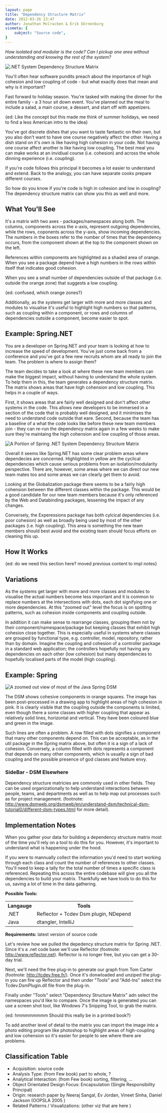 ```yaml
---
layout: page
title: "Dependency Structure Matrix"
date: 2012-03-26 13:47
author: Jonathan McCracken & Erik Dörnenburg
vismeta: {
	subject: "Source code",
}
---
```


_How isolated and modular is the code?_
_Can I pickup one area without understanding and knowing the rest of the system?_

![.NET System Dependency Structure Matrix](images/dotnet_system_dsm.png)

You'll often hear software pundits preach about the importance of high cohesion and low coupling of code - but what exactly does that mean and why is it important?

Fast forward to holiday season. You're tasked with making the dinner for the entire family - a 3 hour sit down event. You've planned out the meal to include a salad, a main course, a dessert, and start off with appetizers.
                               
{ed: Like the concept but this made me think of summer holidays, we need to find a less American intro to the idea}

You've got discrete dishes that you want to taste fantastic on their own, but you also don't want to have one course negatively affect the other. Having a dish stand on it's own is like having high cohesion in your code. Not having one course affect another is like having low coupling. The best meal you can make works at an invidiual course (i.e. cohesion) and across the whole dinning experience (i.e. coupling).

If you're code follows this principal it becomes a lot easier to understand and extend. Back to the analogy, you can have separate cooks prepare different courses.

So how do you know if you're code is high in cohesion and low in coupling? The dependency structure matrix can show you this as well and more.


## What You'll See

It's a matrix with two axes - packages/namespaces along both. The columns, components across the x-axis, represent outgoing dependencies, while the rows, coponents across the y-axis, show incoming dependencies. The numbers in the boxes refer to the number of times that the dependency occurs, from the component shown at the top to the component shown on the left.

References within components are highlighted as a shaded area of orange. When you see a package depend have a high numbers in the rows within itself that indicates good cohesion. 

When you see a small number of dependencies outside of that package (i.e. outside the orange zone) that suggests a low coupling.

{ed: confused, which orange zones?}

Additionally, as the systems get larger with more and more classes and modules to visualise it's useful to highlight high numbers so that patterns, such as coupling within a component, or rows and columns of dependencies outside a component, become easier to spot.


## Example: Spring.NET

You are a developer on Spring.NET and your team is looking at how to increase the speed of development. You've just come back from a conference and you've got a few new recruits whom are all ready to join the team. The problem is where to assign them?

The team decides to take a look at where these new team members can make the biggest impact, without having to understand the whole system. To help them in this, the team generates a dependency structure matrix. The matrix  shows areas that have high cohension and low coupling. This helps in a couple of ways. 

First, it shows areas that are fairly well designed and don't affect other systems in the code. This allows new developers to be immersed in a section of the code that is probably well designed, and it minimises the need to understand code outside that eare. Second, because the team has a baseline of a what the code looks like before these new team members join - they can re-run the dependency matrix again in a few weeks to make sure they're maintaing the high cohension and low coupling of those areas. 

![ A Portion of Spring .NET System Dependency Structure Matrix](images/spring_dotnet_dsm.png)

Overall it seems like Spring.NET has some clear problem areas where dependecies are concerned. Highlighted in yellow are the cyclical dependencies which cause serious problems from an isolation/modularity perspective. There are, however, some areas where we can direct our new team mates too and some areas we can clearly get them to avoid.

Looking at the Globalization package there seems to be a fairly high cohension between the different classes within the package. This would be a good candidate for our new team members because it's only referenced by the Web and Databinding packages, lessening the impact of any changes.

Conversely, the Experessions package has both cylcical dependencies (i.e. poor cohesion) as well as broadly being used by most of the other packages (i.e. high coupling). This area is something the new team members should best avoid and the existing team should focus efforts on cleaning this up.

## How It Works  

{ed: do we need this section here? moved previous content to impl notes}

                       
## Variations

As the systems get larger with more and more classes and modules to visualise the actual numbers become less important and it is common to replace numbers at the intersections with dots, each dot signifying one or more dependencies. At this "zoomed out" level the focus is on spotting patterns, such as cohesion inside components and coupling outside.   

In addition it can make sense to rearrange classes, grouping them not by their component/namespace/package but keeping classes that exhibit high cohesion close together. This is especially useful in systems where classes are grouped by functional type, e.g. controller, model, repository, rather than by domain. Imagine the coupling and cohesion of a controller package in a standard web application; the controllers hopefully not having any dependencies on each other (low cohesion) but many dependencies to hopefully localised parts of the model (high coupling). 
                      
## Example: Spring

![A zoomed out view of most of the Java Spring DSM](images/spring_zoomed_postprocessed.png)
  
The DSM shows cohesive components in orange squares. The image has been post-processed in a drawing app to highlight areas of high cohesion in pink. It is clearly visible that the coupling outside the components is  limited, even though there a some classes with higher coupling that appear as relatively solid lines, horizontal and vertical. They have been coloured blue and green in the image.

Such lines are often a problem. A row filled with dots signifies a component that many other components depend on. This can be acceptable, as in the util package in the Spring matrix above, but often it is a sign of a lack of cohesion. Conversely, a column filled with dots represents a component that depends on many other components, which is usually a sign of bad coupling and the possible presence of god classes and feature envy. 
                   
 
### SideBar - DSM Elsewhere 
Dependency structure matricies are commonly used in other fields. They can be used organizationally to help understand interactions between people, teams, and departments as well as to help map out processes such as for project management. (footnote: http://www.dsmweb.org/dsmweb/en/understand-dsm/technical-dsm-tutorial0/different-dsm-types.html for more detail).
       
## Implementation Notes
    
When you gather your data for building a dependency structure matrix most of the time you'll rely on a tool to do this for you. However, it's important to understand what is happening under the hood.

If you were to mannually collect the information you'd need to start working through each class and count the number of references to other classes. You'll need to keep a tally for the total number of times a specific class is referenced. Repeating this across the entire codebase will give you all the dependencies to build your matrix. Thankfully we have tools to do this for us, saving a lot of time in the data gathering.

**Possible Tools:**

<table>  
<tr>
	<th>Langauge</th><th>Tools</th>
</tr>
<tr>
	<td>.NET</td><td>Reflector + Tcdev Dsm plugin, NDepend</td>
</tr>
<tr>
	<td>Java</td><td>dtangler, IntelliJ</td>
</tr>
</table>

**Requirements:** latest version of source code

Let's review how we pulled the depedency structure matrix for Spring .NET. Since it's a .net code base we'll use Reflector (footnote: http://www.reflector.net). Reflector is no longer free, but you can get a 30-day trial.

Next, we'll need the free plug-in to generate our graph from Tom Carter (footnote: http://tcdev.free.fr/). Once it's donwloaded and unziped the plug-in you can fire up Reflector and then under "Tools" and "Add-Ins" select the Tcdev.DsmPlugin.dll file from the plug-in.

Finally under "Tools" select "Dependency Structure Matrix" adn select the namespaces you'd like to compare. Once the image is generated you can use a screen shot tool, like Windows 7's Snipping Tool, to grab the matrix.         

{ed: hmmmmmmmm Should this really be in a printed book?}

To add another level of detail to the matrix you can import the image into a photo editing program like photoshop to highlight areas of high-coupling and low cohension so it's easier for people to see where there are problems.

## Classification Table
- Acquisition: source code
- Analysis Type: (from Few book) part to whole, ?
- Analytical Interaction: (from Few book) sorting, filtering, …
- Object Orientated Design Focus: Encapsulation (Single Responsibility Principal)
- Origin: research paper by Neeraj Sangal, Ev Jordan, Vineet Sinha, Daniel Jackson (OOPSLA 2005 )
- Related Patterns / Visualizations: (other viz that are here )